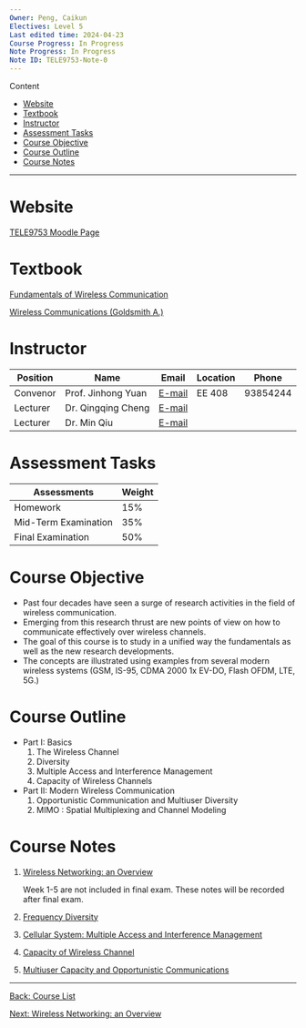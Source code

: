 ```yaml
---
Owner: Peng, Caikun
Electives: Level 5
Last edited time: 2024-04-23
Course Progress: In Progress
Note Progress: In Progress
Note ID: TELE9753-Note-0
---
```


Content
- [Website](#website)
- [Textbook](#textbook)
- [Instructor](#instructor)
- [Assessment Tasks](#assessment-tasks)
- [Course Objective](#course-objective)
- [Course Outline](#course-outline)
- [Course Notes](#course-notes)
---

# Website

[TELE9753 Moodle Page](https://moodle.telt.unsw.edu.au/course/view.php?id=81774)

# Textbook

[Fundamentals of Wireless Communication](https://1drv.ms/b/s!AuXfaR2IFRyojEed89nnTOdmjRl9?e=Sxgnw2)

[Wireless Communications (Goldsmith A.)](https://1drv.ms/b/s!AuXfaR2IFRyojEggwFTwkJqIqkHv?e=qrDsYb)


# Instructor

| Position | Name               | Email                             | Location | Phone    |
| -------- | ------------------ | --------------------------------- | -------- | -------- |
| Convenor | Prof. Jinhong Yuan | [E-mail](mailto:j.yuan@unsw.edu.au)     | EE 408   | 93854244 |
| Lecturer | Dr. Qingqing Cheng | [E-mail](mailto:qingqing.cheng@unsw.edu.au) |          |          |
| Lecturer | Dr. Min Qiu        | [E-mail](mailto:min.qiu@unsw.edu.au)        |          |          |

# Assessment Tasks

| Assessments          | Weight |
| -------------------- | ------ |
| Homework             | 15%    |
| Mid-Term Examination | 35%    |
| Final Examination    | 50%    |

# Course Objective

- Past four decades have seen a surge of research activities in 
  the field of wireless communication.
- Emerging from this research thrust are new points of view on 
  how to communicate effectively over wireless channels. 
- The goal of this course is to study in a unified way the 
  fundamentals as well as the new research developments.
- The concepts are illustrated using examples from several 
  modern wireless systems (GSM, IS-95, CDMA 2000 1x EV-DO, 
  Flash OFDM, LTE, 5G.) 

# Course Outline

- Part I: Basics
  1. The Wireless Channel
  2. Diversity
  3. Multiple Access and Interference Management
  4. Capacity of Wireless Channels
- Part II: Modern Wireless Communication
  1. Opportunistic Communication and Multiuser Diversity
  2. MIMO : Spatial Multiplexing and Channel Modeling

# Course Notes 

1. [Wireless Networking: an Overview](1.%20TELE9753%20Wireless%20Networking%20-%20an%20Overview.md)

    Week 1-5 are not included in final exam. These notes will be recorded after final exam.

2. [Frequency Diversity](6.%20TELE9753%20Frequency%20Diversity.md) 
3. [Cellular System: Multiple Access and Interference Management](7.%20TELE9753%20Cellular%20System%20-%20Multiple%20Access%20and%20Interference%20Management.md)
4. [Capacity of Wireless Channel](8.%20TELE9753%20Capacity%20of%20Wireless%20Channel.md)
5. [Multiuser Capacity and Opportunistic Communications](9.%20TELE9753%20Multiuser%20Capacity%20and%20Opportunistic%20Communications.md)

---
[Back: Course List](../../UNSW%20EE&T%20COURSE%20NOTES%20(8621-Telecommunications).md)

[Next: Wireless Networking: an Overview](1.%20TELE9753%20Wireless%20Networking%20-%20an%20Overview.md)